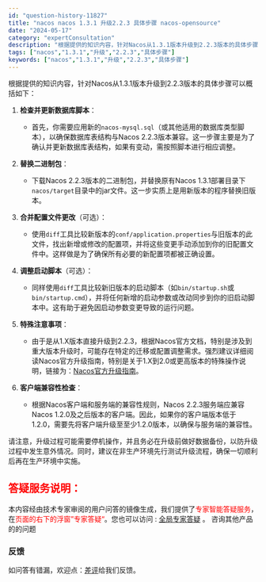 ```yaml
---
id: "question-history-11827"
title: "nacos nacos 1.3.1 升级2.2.3 具体步骤 nacos-opensource"
date: "2024-05-17"
category: "expertConsultation"
description: "根据提供的知识内容，针对Nacos从1.3.1版本升级到2.2.3版本的具体步骤可以概括如下：1. **检查并更新数据库脚本**：   - 首先，你需要应用新的`nacos-mysql.sql`（或其他适用的数据库类型脚本），以确保数据库表结构与Nacos 2.2.3版本兼容。这一步骤主要是为了确认"
tags: ["nacos","1.3.1","升级","2.2.3","具体步骤"]
keywords: ["nacos","1.3.1","升级","2.2.3","具体步骤"]
---
```


根据提供的知识内容，针对Nacos从1.3.1版本升级到2.2.3版本的具体步骤可以概括如下：

1. **检查并更新数据库脚本**：
   - 首先，你需要应用新的`nacos-mysql.sql`（或其他适用的数据库类型脚本），以确保数据库表结构与Nacos 2.2.3版本兼容。这一步骤主要是为了确认并更新数据库表结构，如果有变动，需按照脚本进行相应调整。

2. **替换二进制包**：
   - 下载Nacos 2.2.3版本的二进制包，并替换原有Nacos 1.3.1部署目录下`nacos/target`目录中的jar文件。这一步实质上是用新版本的程序替换旧版本。

3. **合并配置文件更改**（可选）：
   - 使用`diff`工具比较新版本的`conf/application.properties`与旧版本的此文件，找出新增或修改的配置项，并将这些变更手动添加到你的旧配置文件中。这样做是为了确保所有必要的新配置项都被正确设置。

4. **调整启动脚本**（可选）：
   - 同样使用`diff`工具比较新旧版本的启动脚本（如`bin/startup.sh`或`bin/startup.cmd`），并将任何新增的启动参数或改动同步到你的旧启动脚本中。这有助于避免因启动参数变更导致的运行问题。

5. **特殊注意事项**：
   - 由于是从1.X版本直接升级到2.2.3，根据Nacos官方文档，特别是涉及到重大版本升级时，可能存在特定的迁移或配置调整需求。强烈建议详细阅读Nacos官方升级指南，特别是关于1.X到2.0或更高版本的特殊操作说明，链接为：[Nacos官方升级指南](https://nacos.io/docs/latest/upgrading/200-upgrading/)。
   
6. **客户端兼容性检查**：
   - 根据Nacos客户端和服务端的兼容性规则，Nacos 2.2.3服务端应兼容Nacos 1.2.0及之后版本的客户端。因此，如果你的客户端版本低于1.2.0，需要先将客户端升级至至少1.2.0版本，以确保与服务端的兼容性。

请注意，升级过程可能需要停机操作，并且务必在升级前做好数据备份，以防升级过程中发生意外情况。同时，建议在非生产环境先行测试升级流程，确保一切顺利后再在生产环境中实施。
## <font color="#FF0000">答疑服务说明：</font> 

本内容经由技术专家审阅的用户问答的镜像生成，我们提供了<font color="#FF0000">专家智能答疑服务</font>，在<font color="#FF0000">页面的右下的浮窗”专家答疑“</font>。您也可以访问 : [全局专家答疑](https://opensource.alibaba.com/chatBot) 。 咨询其他产品的的问题

### 反馈
如问答有错漏，欢迎点：[差评](https://ai.nacos.io/user/feedbackByEnhancerGradePOJOID?enhancerGradePOJOId=13814)给我们反馈。
